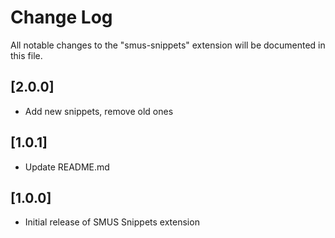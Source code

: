 # Change Log

All notable changes to the "smus-snippets" extension will be documented in this file.

## [2.0.0]

- Add new snippets, remove old ones

## [1.0.1]

- Update README.md

## [1.0.0]

- Initial release of SMUS Snippets extension
